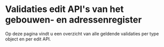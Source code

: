 # Validaties edit API's van het gebouwen- en adressenregister
<div class="v2-typography">
    <p class="v2-introduction"> 
    Op deze pagina vindt u een overzicht van alle geldende validaties per type object en per edit API.
    </p>
</div>
